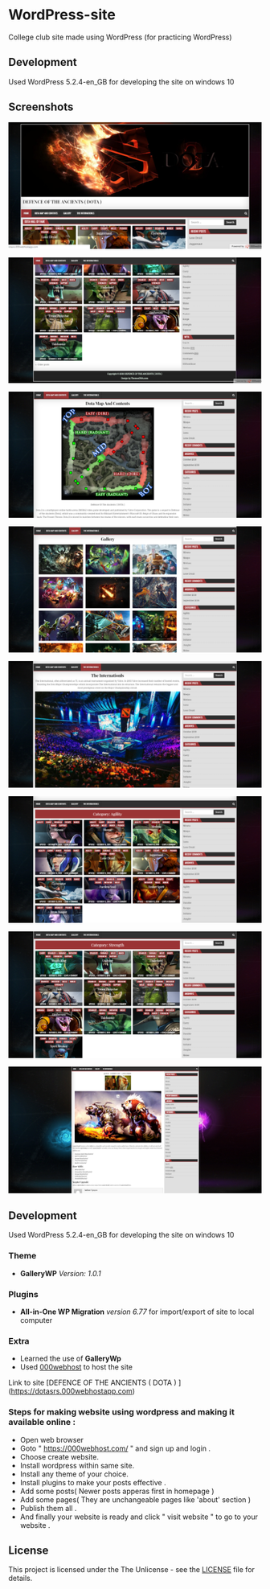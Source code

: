 # WordPress-site
College club site made using WordPress (for practicing WordPress)

## Development
Used WordPress 5.2.4-en_GB for developing the site on windows 10

## Screenshots
![home1](/Screenshots/home1.jpg)

![home2](/Screenshots/home2.jpg)

![map](/Screenshots/map.jpg)

![gallery](/Screenshots/gallery.jpg)

![international](/Screenshots/international.jpg)

![agility](/Screenshots/agility.jpg)

![strength](/Screenshots/strength.jpg)

![hero](/Screenshots/hero.jpg)

## Development
Used WordPress 5.2.4-en_GB for developing the site on windows 10

### Theme
+ **GalleryWP** *Version: 1.0.1*

### Plugins
+ **All-in-One WP Migration** *version 6.77* for import/export of site to local computer

### Extra
+ Learned the use of **GalleryWp**
+ Used [000webhost](https://www.000webhost.com/) to host the site

Link to site [DEFENCE OF THE ANCIENTS ( DOTA ) ] (https://dotasrs.000webhostapp.com)

### Steps for making website using wordpress and making it available online :
+ Open web browser
+ Goto " https://000webhost.com/ " and sign up and login .
+ Choose create website.
+ Install wordpress within same site.
+ Install any theme of your choice.
+ Install plugins to make your posts effective .
+ Add some posts( Newer posts apperas first in homepage )
+ Add some pages( They are unchangeable pages like 'about' section )
+ Publish them all .
+ And finally your website is ready and click " visit website " to go to your website .

## License
This project is licensed under the The Unlicense - see the [LICENSE](LICENSE) file for details.
